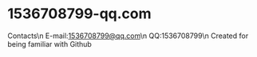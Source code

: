 # 1536708799-qq.com
Contacts\n
    E-mail:1536708799@qq.com\n
    QQ:1536708799\n
Created for being familiar with Github
